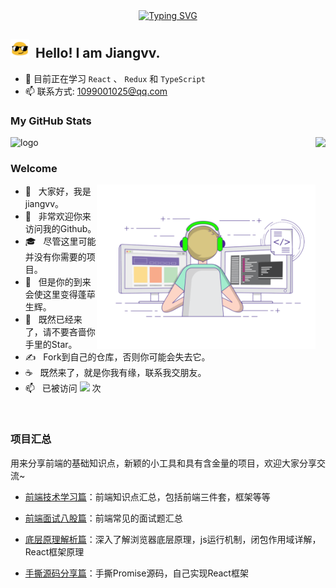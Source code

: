 <!--
**jiangwayway/jiangwayway** is a ✨ _special_ ✨ repository because its `README.md` (this file) appears on your GitHub profile.

Here are some ideas to get you started:

- 🔭 I’m currently working on ...
- 🌱 I’m currently learning ...
- 👯 I’m looking to collaborate on ...
- 🤔 I’m looking for help with ...
- 💬 Ask me about ...
- 📫 How to reach me: ...
- 😄 Pronouns: ...
- ⚡ Fun fact: ...
-->



<div align="center">
<!--     <img src="https://readme-typing-svg.demolab.com?font=Fira+Code&pause=1000&color=024EF7&width=435&lines=热爱可抵岁月漫长！;让正确的事情持续发生！&center=true&size=27" alt="Typing SVG" height="180" /> -->
    <a href="https://git.io/typing-svg"><img src="https://readme-typing-svg.herokuapp.com?font=Fira+Code&size=33&pause=1000&vCenter=true&width=435&lines=%E7%83%AD%E7%88%B1%E5%8F%AF%E6%8A%B5%E5%B2%81%E6%9C%88%E6%BC%AB%E9%95%BF%EF%BC%81%E8%AE%A9%E6%AD%A3%E7%A1%AE%E7%9A%84%E4%BA%8B%E6%83%85%E6%8C%81%E7%BB%AD%E5%8F%91%E7%94%9F%EF%BC%81" alt="Typing SVG" /></a>
</div>

<h2> <img src="https://raw.githubusercontent.com/jiangwayway/Pictures/refs/heads/master/dongtai.gif" width="30"/>  &nbsp;Hello! I am Jiangvv.</h2>


- 🌱 目前正在学习 `React` 、 `Redux` 和 `TypeScript`
- 📫 联系方式: 1099001025@qq.com
<h3>My GitHub Stats</h3>
<div  align="left">
    <img src="https://github-readme-stats.vercel.app/api?username=jiangwayway&show_icons=true&theme=transparent" alt="logo" height="180"/> 
    <img src="https://stats.justsong.cn/api/github?username=jiangwayway" height="180" align="right"/>
</div>

<h3>Welcome</h3>

<img align="right" alt="GIF" src="https://raw.githubusercontent.com/jiangwayway/Pictures/refs/heads/master/gif3.gif" width="350"/>
<!-- <img align="right" alt="GIF" src="https://raw.githubusercontent.com/devSouvik/devSouvik/master/gif3.gif" width="350"/> -->

- 🔭 &nbsp; 大家好，我是jiangvv。
- 🤔 &nbsp; 非常欢迎你来访问我的Github。
- 🎓 &nbsp; 尽管这里可能并没有你需要的项目。
- 💼 &nbsp; 但是你的到来会使这里变得蓬荜生辉。
- 🌱 &nbsp; 既然已经来了，请不要吝啬你手里的Star。
- ✍️ &nbsp; Fork到自己的仓库，否则你可能会失去它。
- ☕ &nbsp; 既然来了，就是你我有缘，联系我交朋友。
- 📫 &nbsp; 已被访问 <img src="https://profile-counter.glitch.me/jiangwayway/count.svg" height="20" /> 次
</br>

<h3>项目汇总</h3>
用来分享前端的基础知识点，新颖的小工具和具有含金量的项目，欢迎大家分享交流~

- [前端技术学习篇](https://github.com/jiangwayway/Web-learning)：前端知识点汇总，包括前端三件套，框架等等

- [前端面试八股篇](https://github.com/jiangwayway/Interview)：前端常见的面试题汇总

- [底层原理解析篇](https://jiangwayway.github.io/)：深入了解浏览器底层原理，js运行机制，闭包作用域详解，React框架原理

- [手撕源码分享篇](https://jiangwayway.github.io/)：手撕Promise源码，自己实现React框架
